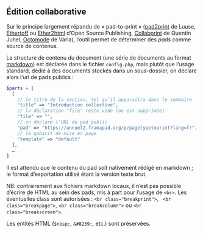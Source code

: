 ## Édition collaborative

Sur le principe largement répandu de « pad-to-print » ([pad2print](https://gitlab.com/Luuse/pad2print) de Luuse, [Ethertoff](http://osp.kitchen/tools/ethertoff/) ou [Ether2html](http://osp.kitchen/tools/ether2html/) d’Open Source Publishing, [Collabprint](https://gitlab.com/quentinjuhel/collabprint) de Quentin Juhel, [Octomode](https://git.vvvvvvaria.org/varia/octomode) de Varia), l’outil permet de déterminer des _pads_ comme source de contenus. 

La structure de contenu du document (une série de documents au format [markdown](#markdown)) est déclarée dans le fichier `config.php`, mais plutôt que l’usage standard, dédié à des documents stockés dans un sous-dossier, on déclare alors l’url de pads publics :

```php
$parts = [
  [
    // le titre de la section, tel qu’il apparaitra dans le sommaire
    "title" => "Introduction collective", 
    // la déclaration "file" reste vide (ou est supprimée)
    "file" => "", 
    // on déclare l’URL du pad public
    "pad" => "https://annuel2.framapad.org/p/pagetypetoprint?lang=fr", 
    // le gabarit de mise en page
    "template" => "default" 
  ],
  …
]
```
Il est attendu que le contenu du pad soit nativement rédigé en markdown ; le format d’exportation utilisé étant la version texte brut.

NB: contrairement aux fichiers markdown locaux, il n’est pas possible d’écrire de HTML au sein des pads, mis à part pour l’usage de `<br>`. Les éventuelles class sont autorisées : `<br class="breakprint">`, ` <br class="breakpage">`, `<br class="breakcolumn">` ou `<br class="breakscreen">`.

Les entités HTML (`$nbsp;`, `&#8239;`, etc.) sont préservées.